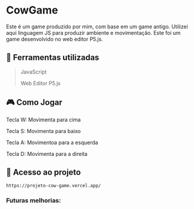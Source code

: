 # CowGame

Este é um game produzido por mim, com base em um game antigo. Utilizei aqui linguagem JS para produzir ambiente e movimentação. Este foi um game desenvolvido no web editor P5.js.

##

## 🔨 Ferramentas utilizadas
> JavaScript
> 
> Web Editor P5.js

## 🎮 Como Jogar

Tecla W: Movimenta para cima

Tecla S: Movimenta para baixo

Tecla A: Movimentoa para a esquerda

Tecla D: Movimenta para a direita 

## 📁 Acesso ao projeto 
```
https://projeto-cow-game.vercel.app/
```

### Futuras melhorias:



